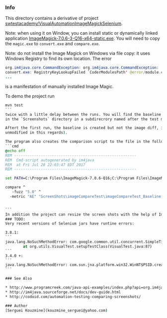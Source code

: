 ### Info

This directory contains a derivative of project [swtestacademy/VisualAutomationImageMagickSelenium](https://github.com/swtestacademy/VisualAutomationImageMagickSelenium).

Note: when using it on Window, you can install static or dynamically linked application
[ImageMagick-7.0.6-3-Q16-x64-static.exe](https://www.imagemagick.org/script/download.php). You will need to
copy the `magic.exe` to `convert.exe` and `compare.exe`.

Note: do not install the Image Magick on Windows via file copy: it uses Windows Registry to find its own location.
The error
```java
org.im4java.core.CommandException: org.im4java.core.CommandException:
convert.exe: RegistryKeyLookupFailed `CoderModulesPath' @error/module.c/GetMagickModulePath/657.
...
```
is a manifestation of manually installed Image Magic.

To demo the project run
````cmd
mvn test
```
twice with a little delay between the runs. You will find the baseline screenshot of  page element, actual screenshot and a diff
in the `Screenshots` directory in a subdirecrory named after the test method e.g. `imageCompareTest`.

Aftert the first run, the baseline is created but not the image diff, is not saved (the original project logic has left 
unmodified in this regards).

The program also creates the comparison script to the file in the following format.
```cmd
@echo off
REM -------------------------------------------------------
REM  Cmd-script autogenerated by im4java
REM  at Fri Jul 28 22:03:47 EDT 2017
REM -------------------------------------------------------

set PATH=C:\Program Files\ImageMagick-7.0.6-Q16;C:\Program Files\ImageMagick-7.0.6-Q16;%PATH%

compare ^
   -fuzz "5.0" ^
  -metric "AE" "ScreenShots\imageCompareTest\imageCompareTest_Baseline.png" "ScreenShots\imageCompareTest\imageCompareTest_Actual.png" "ScreenShots\imageCompareTest\imageCompareTest_Diff.png"


```
In addition the project can resize the screen shots with the help of Image Magick.
### TODO:
Very recent versions of Selenium jars have runtine errors:

3.8.1:
```
java.lang.NoSuchMethodError: com.google.common.util.concurrent.SimpleTimeLimiter.create(Ljava/util/concurrent/ExecutorService;)Lcom/google/common/util/concurrent/SimpleTimeLimiter;
        at org.utils.VisualTest.setupTestClass(VisualTest.java:87)
```
3.4.0 +:
```
java.lang.NoSuchMethodError: com.sun.jna.platform.win32.WinNT$PSID.createFieldsOrder(Ljava/lang/String;)Ljava/util/List;
```

### See Also

* http://www.programcreek.com/java-api-examples/index.php?api=org.im4java.core.ConvertCmd
* http://im4java.sourceforge.net/docs/dev-guide.html
* http://codoid.com/automation-testing-comparing-screenshots/

### Author
[Serguei Kouzmine](kouzmine_serguei@yahoo.com)

